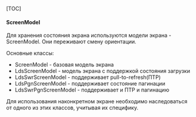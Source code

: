 [TOC]


#### ScreenModel
Для хранения состояния экрана используются модели экрана - ScreenModel.
Они переживают смену ориентации.

Основные классы:
* ScreenModel - базовая модель экрана
* LdsScreenModel - модель экрана с поддержкой состояния загрузки
* LdsSwrScreenModel - поддерживает pull-to-refresh(ПТР)
* LdsPgnScreenModel - поддерживает состояние пагинации
* LdsSwrPgnScreenModel - поддерживает и ПТР и пагинацию

Для использования наконкретном экране необходимо наследоваться от одного
из этих классов, учитывая их специфику.